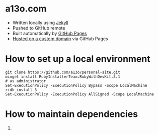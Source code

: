 # a13o.com

* Written locally using [Jekyll](https://jekyllrb.com/)
* Pushed to GitHub remote
* Built automatically by [GitHub Pages](https://docs.github.com/en/pages/setting-up-a-github-pages-site-with-jekyll/about-github-pages-and-jekyll)
* [Hosted on a custom domain](https://docs.github.com/en/pages/configuring-a-custom-domain-for-your-github-pages-site) via GitHub Pages

# How to set up a local environment

```pwsh
git clone https://github.com/a13o/personal-site.git
winget install RubyInstallerTeam.RubyWithDevKit.3.1
# as administrator
Set-ExecutionPolicy -ExecutionPolicy Bypass -Scope LocalMachine
ridk install 3
Set-ExecutionPolicy -ExecutionPolicy AllSigned -Scope LocalMachine
```

# How to maintain dependencies

1. 